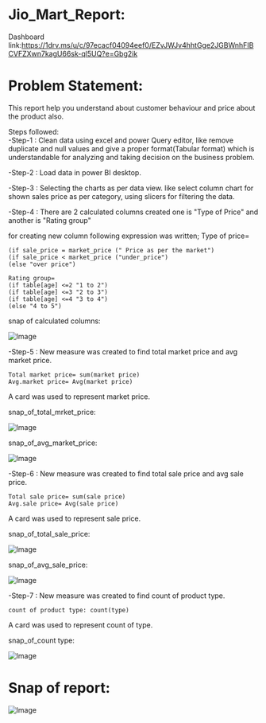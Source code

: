 # Jio_Mart_Report:

Dashboard link:https://1drv.ms/u/c/97ecacf04094eef0/EZvJWJv4hhtGge2JGBWnhFIBCVFZXwn7kagU66sk-ql5UQ?e=Gbg2ik

# Problem Statement:
This report help you understand about customer behaviour and price about the product also. 

Steps followed:   
-Step-1 : Clean data using excel and power Query editor, like remove duplicate and null values and give a proper format(Tabular format) which is understandable for analyzing and taking decision on the business problem.

-Step-2 : Load data in power BI desktop.

-Step-3 : Selecting the charts as per data view. like select column chart for shown sales price as per category, using slicers for filtering the data. 

-Step-4 : There are 2 calculated columns created one is "Type of Price" and another is "Rating group"

for creating new column following expression was written;
       Type of price=

	(if sale_price = market_price (" Price as per the market")
	(if sale_price < market_price ("under_price")
	(else "over price")
	
	Rating group=
	(if table[age] <=2 "1 to 2")
	(if table[age] <=3 "2 to 3")
	(if table[age] <=4 "3 to 4")
	(else "4 to 5")

snap of calculated columns:

![Image](https://github.com/user-attachments/assets/e66789bd-a301-493b-9ba4-1c41c307fdeb)


-Step-5 : New measure was created to find total market price and avg market price.
	
	Total market price= sum(market price)
	Avg.market price= Avg(market price)

A card was used to represent market price.

snap_of_total_mrket_price:

![Image](https://github.com/user-attachments/assets/2a123ae7-4e6a-4662-887e-c3001a199aa1)

snap_of_avg_market_price:

![Image](https://github.com/user-attachments/assets/08f39e85-f294-4e53-9a64-258120307b61)

-Step-6 : New measure was created to find total sale price and avg sale price.
	
	Total sale price= sum(sale price)
	Avg.sale price= Avg(sale price)

A card was used to represent sale price.

snap_of_total_sale_price:

![Image](https://github.com/user-attachments/assets/336d8e56-3b4f-4f2a-ab55-732a16afc360)

snap_of_avg_sale_price:

![Image](https://github.com/user-attachments/assets/8d37ab8c-53cc-4720-805f-7e1c75478091)

-Step-7 : New measure was created to find count of product type.
	
	count of product type: count(type)
	
A card was used to represent count of type.

snap_of_count type:

![Image](https://github.com/user-attachments/assets/575ed9f3-4443-443f-8706-8f7237305887)

# Snap of report:
![Image](https://github.com/user-attachments/assets/bc8fe254-7ec9-4f42-8c8c-03d7180d4b88)
